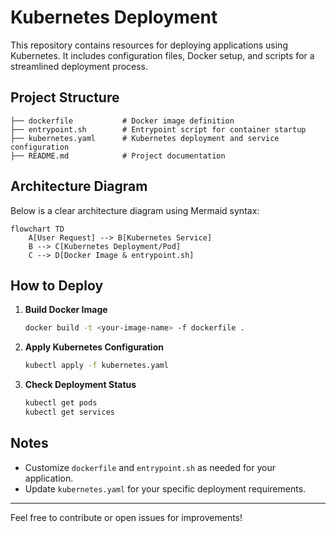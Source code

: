 # Kubernetes Deployment

This repository contains resources for deploying applications using Kubernetes. It includes configuration files, Docker setup, and scripts for a streamlined deployment process.

## Project Structure

```
├── dockerfile           # Docker image definition
├── entrypoint.sh        # Entrypoint script for container startup
├── kubernetes.yaml      # Kubernetes deployment and service configuration
├── README.md            # Project documentation
```

## Architecture Diagram

Below is a clear architecture diagram using Mermaid syntax:

```mermaid
flowchart TD
    A[User Request] --> B[Kubernetes Service]
    B --> C[Kubernetes Deployment/Pod]
    C --> D[Docker Image & entrypoint.sh]
```

## How to Deploy

1. **Build Docker Image**
   ```zsh
   docker build -t <your-image-name> -f dockerfile .
   ```
2. **Apply Kubernetes Configuration**
   ```zsh
   kubectl apply -f kubernetes.yaml
   ```
3. **Check Deployment Status**
   ```zsh
   kubectl get pods
   kubectl get services
   ```

## Notes
- Customize `dockerfile` and `entrypoint.sh` as needed for your application.
- Update `kubernetes.yaml` for your specific deployment requirements.

---
Feel free to contribute or open issues for improvements!
